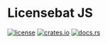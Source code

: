 # Licensebat JS

[![license](https://img.shields.io/crates/l/licensebat-js?style=for-the-badge)](https://github.com/licensebat/licensebat/blob/master/LICENSE)
[![crates.io](https://img.shields.io/crates/v/licensebat-js?style=for-the-badge)](https://crates.io/crates/licensebat-js)
[![docs.rs](https://img.shields.io/docsrs/licensebat-js?style=for-the-badge)](https://docs.rs/licensebat-js)
